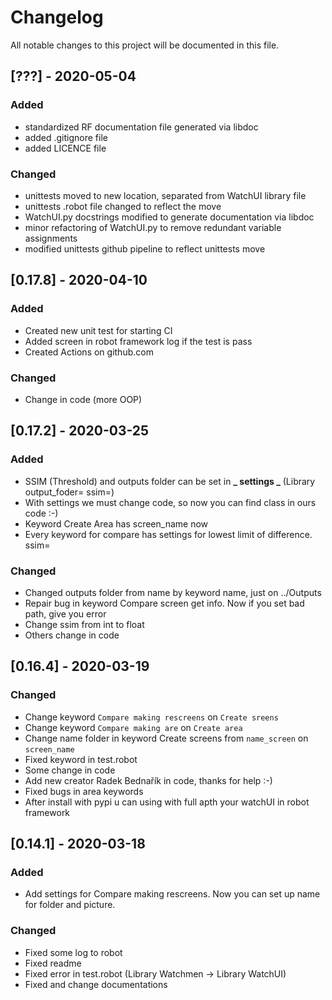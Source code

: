# Changelog

All notable changes to this project will be documented in this file.

## [???] - 2020-05-04

### Added

- standardized RF documentation file generated via libdoc
- added .gitignore file
- added LICENCE file

### Changed

- unittests moved to new location, separated from WatchUI library file
- unittests .robot file changed to reflect the move
- WatchUI.py docstrings modified to generate documentation via libdoc
- minor refactoring of WatchUI.py to remove redundant variable assignments
- modified unittests github pipeline to reflect unittests move

## [0.17.8] - 2020-04-10

### Added

- Created new unit test for starting CI
- Added screen in robot framework log if the test is pass
- Created Actions on github.com

### Changed

- Change in code (more OOP)

## [0.17.2] - 2020-03-25

### Added

- SSIM (Threshold) and outputs folder can be set in **_ settings _** (Library output_foder= ssim=)
- With settings we must change code, so now you can find class in ours code :-)
- Keyword Create Area has screen_name now
- Every keyword for compare has settings for lowest limit of difference. ssim=

### Changed

- Changed outputs folder from name by keyword name, just on ../Outputs
- Repair bug in keyword Compare screen get info. Now if you set bad path, give you error
- Change ssim from int to float
- Others change in code

## [0.16.4] - 2020-03-19

### Changed

- Change keyword `Compare making rescreens` on `Create sreens`
- Change keyword `Compare making are` on `Create area`
- Change name folder in keyword Create screens from `name_screen` on `screen_name`
- Fixed keyword in test.robot
- Some change in code
- Add new creator Radek Bednařík in code, thanks for help :-)
- Fixed bugs in area keywords
- After install with pypi u can using with full apth your watchUI in robot framework

## [0.14.1] - 2020-03-18

### Added

- Add settings for Compare making rescreens. Now you can set up name for folder and picture.

### Changed

- Fixed some log to robot
- Fixed readme
- Fixed error in test.robot (Library Watchmen -> Library WatchUI)
- Fixed and change documentations
